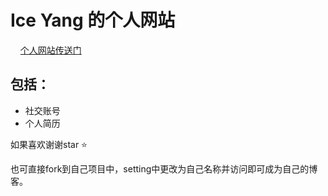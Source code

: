 # Ice Yang 的个人网站
    
<a href="https://ybx13579.github.io/IceYang.github.io/ "  target="_blank">个人网站传送门</a> 


## 包括：
* 社交账号
* 个人简历


如果喜欢谢谢star :star:  

也可直接fork到自己项目中，setting中更改为自己名称并访问即可成为自己的博客。
